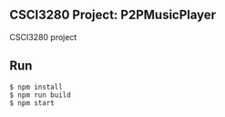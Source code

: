 ## CSCI3280 Project: P2PMusicPlayer
CSCI3280 project

## Run
```
$ npm install
$ npm run build
$ npm start
```
